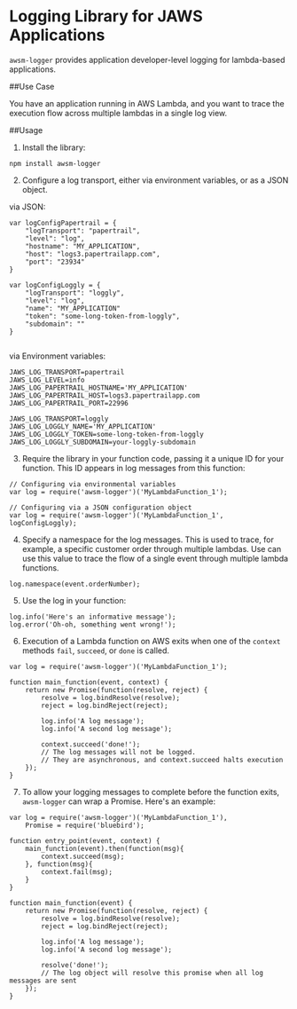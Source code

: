 # Logging Library for JAWS Applications

`awsm-logger` provides application developer-level logging for lambda-based applications. 

##Use Case

You have an application running in AWS Lambda, and you want to trace the execution flow across multiple lambdas in a single log view.

##Usage

1. Install the library:

```
npm install awsm-logger
```

2. Configure a log transport, either via environment variables, or as a JSON object. 

via JSON:

```
var logConfigPapertrail = {
	"logTransport": "papertrail",
	"level": "log",
	"hostname": "MY_APPLICATION",
	"host": "logs3.papertrailapp.com",
	"port": "23934"	
}

var logConfigLoggly = {
	"logTransport": "loggly",
	"level": "log",
	"name": "MY_APPLICATION"
	"token": "some-long-token-from-loggly",
	"subdomain": ""
}
 
```

via Environment variables:

```
JAWS_LOG_TRANSPORT=papertrail 
JAWS_LOG_LEVEL=info
JAWS_LOG_PAPERTRAIL_HOSTNAME='MY_APPLICATION'
JAWS_LOG_PAPERTRAIL_HOST=logs3.papertrailapp.com
JAWS_LOG_PAPERTRAIL_PORT=22996

JAWS_LOG_TRANSPORT=loggly
JAWS_LOG_LOGGLY_NAME='MY_APPLICATION'
JAWS_LOG_LOGGLY_TOKEN=some-long-token-from-loggly
JAWS_LOG_LOGGLY_SUBDOMAIN=your-loggly-subdomain
```

3. Require the library in your function code, passing it a unique ID for your function. This ID appears in log messages from this function:

```
// Configuring via environmental variables
var log = require('awsm-logger')('MyLambdaFunction_1');

// Configuring via a JSON configuration object
var log = require('awsm-logger')('MyLambdaFunction_1', logConfigLoggly);
```

4. Specify a namespace for the log messages. This is used to trace, for example, a specific customer order through multiple lambdas. Use can use this value to trace the flow of a single event through multiple lambda functions.

```
log.namespace(event.orderNumber);
```

5. Use the log in your function:

```
log.info('Here's an informative message');
log.error('Oh-oh, something went wrong!');
```

6. Execution of a Lambda function on AWS exits when one of the `context` methods `fail`, `succeed`, or `done` is called.

```
var log = require('awsm-logger')('MyLambdaFunction_1');
	
function main_function(event, context) {
	return new Promise(function(resolve, reject) {
		resolve = log.bindResolve(resolve);
		reject = log.bindReject(reject);
		
		log.info('A log message');
		log.info('A second log message');
		
		context.succeed('done!');
		// The log messages will not be logged.
		// They are asynchronous, and context.succeed halts execution
	});		
}
```

7. To allow your logging messages to complete before the function exits, `awsm-logger` can wrap a Promise. Here's an example:

```
var log = require('awsm-logger')('MyLambdaFunction_1'),
	Promise = require('bluebird');

function entry_point(event, context) {
	main_function(event).then(function(msg){
		context.succeed(msg);
	}, function(msg){
		context.fail(msg);
	}
}
	
function main_function(event) {
	return new Promise(function(resolve, reject) {
		resolve = log.bindResolve(resolve);
		reject = log.bindReject(reject);
		
		log.info('A log message');
		log.info('A second log message');
		
		resolve('done!');
		// The log object will resolve this promise when all log messages are sent
	});		
}
```